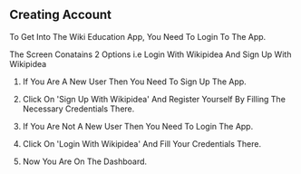 ## Creating Account

To Get Into The Wiki Education App, You Need To Login To The App.

The Screen Conatains 2 Options i.e Login With Wikipidea And Sign Up With Wikipidea

1. If You Are A New User Then You Need To Sign Up The App.

2. Click On 'Sign Up With Wikipidea' And Register Yourself By Filling The Necessary Credentials There.

3. If You Are Not A New User Then You Need To Login The App.

4. Click On 'Login With Wikipidea' And Fill Your Credentials There.

5. Now You Are On The Dashboard.

